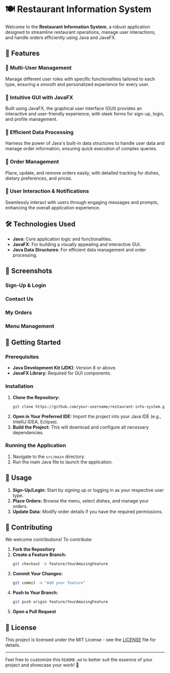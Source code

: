 # 🍽️ Restaurant Information System

Welcome to the **Restaurant Information System**, a robust application designed to streamline restaurant operations, manage user interactions, and handle orders efficiently using Java and JavaFX.

## 🌟 Features

### 🔹 Multi-User Management
Manage different user roles with specific functionalities tailored to each type, ensuring a smooth and personalized experience for every user.

### 🔹 Intuitive GUI with JavaFX
Built using JavaFX, the graphical user interface (GUI) provides an interactive and user-friendly experience, with sleek forms for sign-up, login, and profile management.

### 🔹 Efficient Data Processing
Harness the power of Java's built-in data structures to handle user data and manage order information, ensuring quick execution of complex queries.

### 🔹 Order Management
Place, update, and remove orders easily, with detailed tracking for dishes, dietary preferences, and prices. 

### 🔹 User Interaction & Notifications
Seamlessly interact with users through engaging messages and prompts, enhancing the overall application experience.

## 🛠️ Technologies Used

- **Java**: Core application logic and functionalities.
- **JavaFX**: For building a visually appealing and interactive GUI.
- **Java Data Structures**: For efficient data management and order processing.

## 📸 Screenshots

### Sign-Up & Login


### Contact Us

### My Orders

### Menu Management

## 🚀 Getting Started

### Prerequisites

- **Java Development Kit (JDK)**: Version 8 or above.
- **JavaFX Library**: Required for GUI components.

### Installation

1. **Clone the Repository:**
    ```bash
    git clone https://github.com/your-username/restaurant-info-system.git
    ```
2. **Open in Your Preferred IDE:** Import the project into your Java IDE (e.g., IntelliJ IDEA, Eclipse).
3. **Build the Project:** This will download and configure all necessary dependencies.

### Running the Application

1. Navigate to the `src/main` directory.
2. Run the main Java file to launch the application.

## 📝 Usage

1. **Sign-Up/Login:** Start by signing up or logging in as your respective user type.
2. **Place Orders:** Browse the menu, select dishes, and manage your orders.
3. **Update Data:** Modify order details if you have the required permissions.

## 🤝 Contributing

We welcome contributions! To contribute:

1. **Fork the Repository**
2. **Create a Feature Branch:**
    ```bash
    git checkout -b feature/YourAmazingFeature
    ```
3. **Commit Your Changes:**
    ```bash
    git commit -m "Add your feature"
    ```
4. **Push to Your Branch:**
    ```bash
    git push origin feature/YourAmazingFeature
    ```
5. **Open a Pull Request**

## 📄 License

This project is licensed under the MIT License - see the [LICENSE](LICENSE) file for details.

---

Feel free to customize this `README.md` to better suit the essence of your project and showcase your work! 🎉
